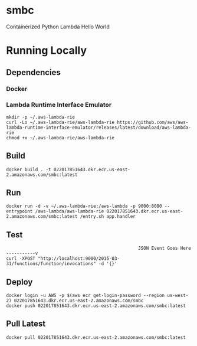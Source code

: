 # smbc

Containerized Python Lambda Hello World

# Running Locally

## Dependencies

### Docker

### Lambda Runtime Interface Emulator

    mkdir -p ~/.aws-lambda-rie
    curl -Lo ~/.aws-lambda-rie/aws-lambda-rie https://github.com/aws/aws-lambda-runtime-interface-emulator/releases/latest/download/aws-lambda-rie
    chmod +x ~/.aws-lambda-rie/aws-lambda-rie


## Build
    docker build . -t 022017851643.dkr.ecr.us-east-2.amazonaws.com/smbc:latest

## Run
    docker run -d -v ~/.aws-lambda-rie:/aws-lambda -p 9000:8080 --entrypoint /aws-lambda/aws-lambda-rie 022017851643.dkr.ecr.us-east-2.amazonaws.com/smbc:latest /entry.sh app.handler

## Test 
                                                      JSON Event Goes Here -----------v
    curl -XPOST "http://localhost:9000/2015-03-31/functions/function/invocations" -d '{}'

## Deploy

    docker login -u AWS -p $(aws ecr get-login-password --region us-west-2) 022017851643.dkr.ecr.us-east-2.amazonaws.com/smbc
    docker push 022017851643.dkr.ecr.us-east-2.amazonaws.com/smbc:latest

## Pull Latest

    docker pull 022017851643.dkr.ecr.us-east-2.amazonaws.com/smbc:latest